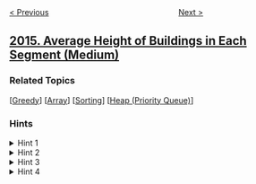 <!--|This file generated by command(leetcode description); DO NOT EDIT.    |-->
<!--+----------------------------------------------------------------------+-->
<!--|@author    openset <openset.wang@gmail.com>                           |-->
<!--|@link      https://github.com/openset                                 |-->
<!--|@home      https://github.com/openset/leetcode                        |-->
<!--+----------------------------------------------------------------------+-->

[< Previous](../longest-subsequence-repeated-k-times "Longest Subsequence Repeated k Times")
　　　　　　　　　　　　　　　　
[Next >](../maximum-difference-between-increasing-elements "Maximum Difference Between Increasing Elements")

## [2015. Average Height of Buildings in Each Segment (Medium)](https://leetcode.com/problems/average-height-of-buildings-in-each-segment "")



### Related Topics
  [[Greedy](../../tag/greedy/README.md)]
  [[Array](../../tag/array/README.md)]
  [[Sorting](../../tag/sorting/README.md)]
  [[Heap (Priority Queue)](../../tag/heap-priority-queue/README.md)]

### Hints
<details>
<summary>Hint 1</summary>
Try sorting the start and end points of each building.
</details>

<details>
<summary>Hint 2</summary>
The naive solution is to go through each position on the street and keep track of the sum of all the buildings at that position and the number of buildings at that position.
</details>

<details>
<summary>Hint 3</summary>
How could we optimize that solution to pass?
</details>

<details>
<summary>Hint 4</summary>
We don't need to go through every position, just the ones where a building starts or a building ends.
</details>

